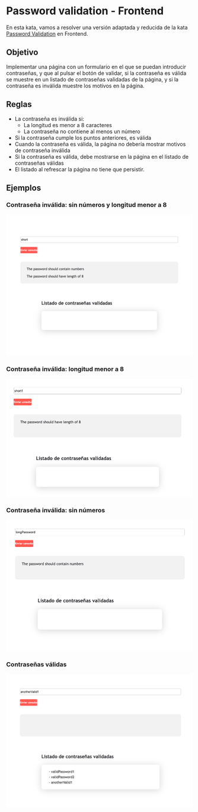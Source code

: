 # Password validation - Frontend
En esta kata, vamos a resolver una versión adaptada y reducida de la kata [Password Validation](https://www.codurance.com/katalyst/password-validation) en Frontend.

## Objetivo
Implementar una página con un formulario en el que se puedan introducir contraseñas, y que al pulsar el botón de validar, si la contraseña es válida se muestre en un listado de contraseñas validadas de la página, y si la contraseña es inválida muestre los motivos en la página.

## Reglas
- La contraseña es inválida si:
  - La longitud es menor a 8 caracteres
  - La contraseña no contiene al menos un número
- Si la contraseña cumple los puntos anteriores, es válida
- Cuando la contraseña es válida, la página no debería mostrar motivos de contraseña inválida
- Si la contraseña es válida, debe mostrarse en la página en el listado de contraseñas válidas
- El listado al refrescar la página no tiene que persistir.

## Ejemplos

### Contraseña inválida: sin números y longitud menor a 8
![Password invalid without number and short](readme-resources/password-invalid-1.png)

### Contraseña inválida: longitud menor a 8
![Password invalid short](readme-resources/password-invalid-2.png)

### Contraseña inválida: sin números
![Password invalid without number](readme-resources/password-invalid-3.png)

### Contraseñas válidas
![Valid passwords](readme-resources/valid-passwords.png)
